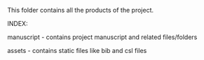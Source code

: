 

This folder contains all the products of the project.

INDEX:

manuscript - contains project manuscript and related files/folders

assets - contains static files like bib and csl files